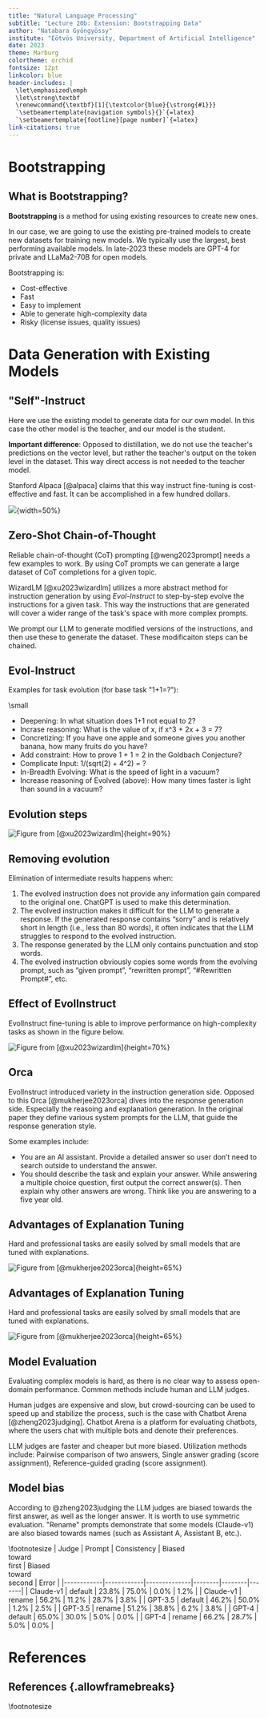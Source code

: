```yaml
---
title: "Natural Language Processing"
subtitle: "Lecture 20b: Extension: Bootstrapping Data"
author: "Natabara Gyöngyössy"
institute: "Eötvös University, Department of Artificial Intelligence"
date: 2023
theme: Marburg
colortheme: orchid
fontsize: 12pt
linkcolor: blue
header-includes: |
  \let\emphasized\emph
  \let\strong\textbf
  \renewcommand{\textbf}[1]{\textcolor{blue}{\strong{#1}}}
  `\setbeamertemplate{navigation symbols}{}`{=latex}
  `\setbeamertemplate{footline}[page number]`{=latex}
link-citations: true
---
```

# Bootstrapping

## What is Bootstrapping?

**Bootstrapping** is a method for using existing resources to create new ones. 

In our case, we are going to use the existing pre-trained models to create new datasets for training new models.
We typically use the largest, best performing available models. In late-$2023$ these models are GPT-4 for private and LLaMa2-70B for open models.

Bootstrapping is:

- Cost-effective
- Fast
- Easy to implement
- Able to generate high-complexity data
- Risky (license issues, quality issues)

# Data Generation with Existing Models

## "Self"-Instruct

Here we use the existing model to generate data for our own model. In this case the other model is the teacher, and our model is the student.

**Important difference**: Opposed to distillation, we do not use the teacher's predictions on the vector level, but rather the teacher's output on the token level in the dataset. This way direct access is not needed to the teacher model.

Stanford Alpaca [@alpaca] claims that this way instruct fine-tuning is cost-effective and fast. It can be accomplished in a few hundred dollars.

![](figures/alpaca_logo.png){width=50%}

## Zero-Shot Chain-of-Thought

Reliable chain-of-thought (CoT) prompting [@weng2023prompt] needs a few examples to work. By using CoT prompts we can generate a large dataset of CoT completions for a given topic.

WizardLM [@xu2023wizardlm] utilizes a more abstract method for instruction generation by using *Evol-Instruct* to step-by-step evolve the instructions for a given task. This way the instructions that are generated will cover a wider range of the task's space with more complex prompts.

We prompt our LLM to generate modified versions of the instructions, and then use these to generate the dataset. These modificaiton steps can be chained.

## Evol-Instruct

Examples for task evolution (for base task "1+1=?"):

\small
- Deepening: In what situation does 
1+1 not equal to 2?
- Incrase reasoning: What is the value of x, if x^3 + 2x + 3 = 7?
- Concretizing: If you have one apple and someone 
gives you another banana, how 
many fruits do you have?
- Add constraint: How to prove 1 + 1 = 2 in 
the Goldbach Conjecture?
- Complicate Input: 1/(sqrt(2) + 4^2) = ?
- In-Breadth Evolving: What is the speed of light in a vacuum?
- Increase reasoning of Evolved (above): How many times faster is light 
than sound in a vacuum?

## Evolution steps

![Figure from [@xu2023wizardlm]](figures/evolinstruct.png){height=90%}

## Removing evolution

Elimination of intermediate results happens when:

1. The evolved instruction does not provide any information gain compared to the original one. ChatGPT is used to make this determination.
2. The evolved instruction makes it difficult for the LLM to generate a response. If the generated response contains “sorry” and is relatively short in length (i.e., less than 80 words), it often indicates that the LLM struggles to respond to the evolved instruction.
3. The response generated by the LLM only contains punctuation and stop words.
4. The evolved instruction obviously copies some words from the evolving prompt, such as “given prompt”, “rewritten prompt”, “#Rewritten Prompt#”, etc.

## Effect of EvolInstruct

EvolInstruct fine-tuning is able to improve performance on high-complexity tasks as shown in the figure below.

![Figure from [@xu2023wizardlm]](figures/wizard_results.png){height=70%}

## Orca

EvolInstruct introduced variety in the instruction generation side. Opposed to this Orca [@mukherjee2023orca] dives into the response generation side. Especially the reasoing and explanation generation. In the original paper they define various system prompts for the LLM, that guide the response generation style.

Some examples include:

- You are an AI assistant. Provide a detailed answer so user don’t need to search outside to
understand the answer.
- You should describe the task and explain your answer. While answering a multiple choice
question, first output the correct answer(s). Then explain why other answers are wrong.
Think like you are answering to a five year old.

## Advantages of Explanation Tuning

Hard and professional tasks are easily solved by small models that are tuned with explanations.

![Figure from [@mukherjee2023orca]](figures/orca_results.png){height=65%}

## Advantages of Explanation Tuning

Hard and professional tasks are easily solved by small models that are tuned with explanations.

![Figure from [@mukherjee2023orca]](figures/orca_results2.png){height=65%}

## Model Evaluation

Evaluating complex models is hard, as there is no clear way to assess open-domain performance. Common methods include human and LLM judges.

Human judges are expensive and slow, but crowd-sourcing can be used to speed up and stabilize the process, such is the case with Chatbot Arena [@zheng2023judging]. Chatbot Arena is a platform for evaluating chatbots, where the users chat with multiple bots and denote their preferences.

LLM judges are faster and cheaper but more biased. Utilization methods include: Pairwise comparison of two answers, Single answer grading (score assignment), Reference-guided grading (score assignment).

## Model bias

According to @zheng2023judging the LLM judges are biased towards the first answer, as well as the longer answer. It is worth to use symmetric evaluation. "Rename" prompts demonstrate that some models (Claude-v1) are also biased towards names (such as Assistant A, Assistant B, etc.).

\footnotesize
| Judge      |   Prompt  | Consistency | Biased <br> toward <br> first | Biased <br> toward <br> second | Error |
|------------|------------|--------------|--------|--------|-------|
| Claude-v1  |  default   |  23.8%       | 75.0%  | 0.0%   | 1.2%  |
| Claude-v1  |  rename    |  56.2%       | 11.2%  | 28.7%  | 3.8%  |
| GPT-3.5    |  default   |  46.2%       | 50.0%  | 1.2%   | 2.5%  |
| GPT-3.5    |  rename    |  51.2%       | 38.8%  | 6.2%   | 3.8%  |
| GPT-4      |  default   |  65.0%       | 30.0%  | 5.0%   | 0.0%  |
| GPT-4      |  rename    |  66.2%       | 28.7%  | 5.0%   | 0.0%  |



# References

## References {.allowframebreaks} 
\footnotesize
